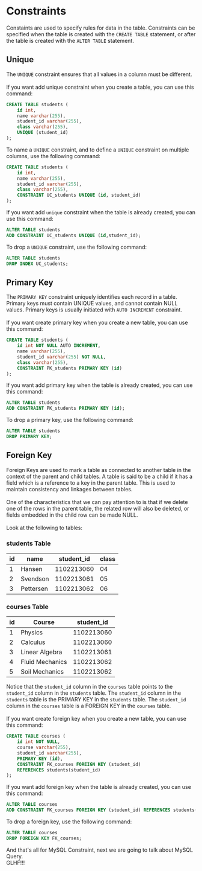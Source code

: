 # Constraints
Constaints are used to specify rules for data in the table. Constraints can be specified when the table is created with the `CREATE TABLE` statement, or after the table is created with the `ALTER TABLE` statement.

## Unique
The `UNIQUE` constraint ensures that all values in a column must be different.
<br>
<br>
If you want add unique constraint when you create a table, you can use this command:

```sql
CREATE TABLE students (
    id int,
    name varchar(255),
    student_id varchar(255),
    class varchar(255),
    UNIQUE (student_id)
);
```
To name a `UNIQUE` constraint, and to define a `UNIQUE` constraint on multiple columns, use the following command:
```sql
CREATE TABLE students (
    id int,
    name varchar(255),
    student_id varchar(255),
    class varchar(255),
    CONSTRAINT UC_students UNIQUE (id, student_id)
);
```

If you want add `unique` constraint when the table is already created, you can use this command:
```sql
ALTER TABLE students
ADD CONSTRAINT UC_students UNIQUE (id,student_id);
```
To drop a `UNIQUE` constraint, use the following command:
```sql
ALTER TABLE students
DROP INDEX UC_students;
```

## Primary Key
The `PRIMARY KEY` constraint uniquely identifies each record in a table. Primary keys must contain UNIQUE values, and cannot contain NULL values. Primary keys is usually initiated with `AUTO INCREMENT` constraint.
<br>
<br>
If you want create primary key when you create a new table, you can use this command:

```sql
CREATE TABLE students (
    id int NOT NULL AUTO INCREMENT,
    name varchar(255),
    student_id varchar(255) NOT NULL,
    class varchar(255),
    CONSTRAINT PK_students PRIMARY KEY (id)
);
```
If you want add primary key when the table is already created, you can use this command:
```sql
ALTER TABLE students
ADD CONSTRAINT PK_students PRIMARY KEY (id);
```
To drop a primary key, use the following command:
```sql
ALTER TABLE students
DROP PRIMARY KEY;
```

## Foreign Key
Foreign Keys are used to mark a table as connected to another table in the context of the parent and child tables. A table is said to be a child if it has a field which is a reference to a key in the parent table. This is used to maintain consistency and linkages between tables.
<br>
<br>
One of the characteristics that we can pay attention to is that if we delete one of the rows in the parent table, the related row will also be deleted, or fields embedded in the child row can be made NULL.
<br>
<br>
Look at the following to tables:

### students Table
id | name      | student_id | class
-- | --------- | ---------- | -----
1  | Hansen    | 1102213060 | 04
2  | Svendson  | 1102213061 | 05
3  | Pettersen | 1102213062 | 06

### courses Table
id | Course          | student_id
-- | --------------- | ----------
1  | Physics         | 1102213060
2  | Calculus        | 1102213060
3  | Linear Algebra  | 1102213061
4  | Fluid Mechanics | 1102213062
5  | Soil Mechanics  | 1102213062

Notice that the `student_id` column in the `courses` table points to the `student_id` column in the `students` table. The `student_id` column in the `students` table is the PRIMARY KEY in the `students` table. The `student_id` column in the `courses` table is a FOREIGN KEY in the `courses` table.
<br>
<br>
If you want create foreign key when you create a new table, you can use this command:

```sql
CREATE TABLE courses (
    id int NOT NULL,
    course varchar(255),
    student_id varchar(255),
    PRIMARY KEY (id), 
    CONSTRAINT FK_courses FOREIGN KEY (student_id) 
    REFERENCES students(student_id) 
);
```
If you want add foreign key when the table is already created, you can use this command:
```sql
ALTER TABLE courses
ADD CONSTRAINT FK_courses FOREIGN KEY (student_id) REFERENCES students(student_id);
```
To drop a foreign key, use the following command:
```sql
ALTER TABLE courses
DROP FOREIGN KEY FK_courses;
```

And that's all for MySQL Constraint, next we are going to talk about MySQL Query.
<br>
GLHF!!!